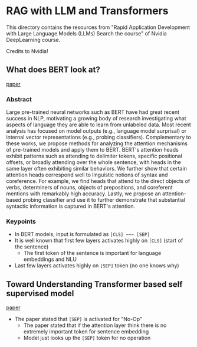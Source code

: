 # RAG with LLM and Transformers

This directory contains the resources from "Rapid Application Development with Large Language Models (LLMs)
Search the course" of Nvidia DeepLearning course.

Credits to Nvidia!

## What does BERT look at?

[paper](https://arxiv.org/abs/1906.04341)

### Abstract

Large pre-trained neural networks such as BERT have had great recent success in NLP, motivating a growing body of research investigating 
what aspects of language they are able to learn from unlabeled data. Most recent analysis has focused on model outputs (e.g., language 
model surprisal) or internal vector representations (e.g., probing classifiers). Complementary to these works, we propose methods for 
analyzing the attention mechanisms of pre-trained models and apply them to BERT. BERT's attention heads exhibit patterns such as attending 
to delimiter tokens, specific positional offsets, or broadly attending over the whole sentence, with heads in the same layer often 
exhibiting similar behaviors. We further show that certain attention heads correspond well to linguistic notions of syntax and coreference. 
For example, we find heads that attend to the direct objects of verbs, determiners of nouns, objects of prepositions, and coreferent 
mentions with remarkably high accuracy. Lastly, we propose an attention-based probing classifier and use it to further demonstrate that 
substantial syntactic information is captured in BERT's attention.

### Keypoints

- In BERT models, input is formulated as `[CLS] ~~~ [SEP]`
- It is well known that first few layers activates highly on `[CLS]` (start of the sentence)
    - The first token of the sentence is important for language embeddings and NLU
- Last few layers activates highly on `[SEP]` token (no one knows why)

## Toward Understanding Transformer based self supervised model

[paper](https://www.seanre.com/csci-699-replnlp-2019fall/lectures/W5-L2-Toward_Understanding_Transformer_Based%20Self_Supervised_Model.pdf)

- The paper stated that `[SEP]` is activated for "No-Op"
    - The paper stated that if the attention layer think there is no extremely important token for sentence embedding
    - Model just looks up the `[SEP]` token for no operation
